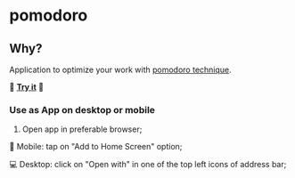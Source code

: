 # pomodoro

## Why?
Application to optimize your work with [pomodoro technique](https://en.wikipedia.org/wiki/Pomodoro_Technique).

:tomato: [**Try it**](https://pomodoro-it.netlify.app/) :tomato:

### Use as App on desktop or mobile

1. Open app in preferable browser;

:iphone: Mobile: tap on "Add to Home Screen" option;

:computer: Desktop: click on "Open with" in one of the top left icons of address bar;